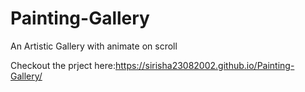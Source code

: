 # Painting-Gallery
An Artistic Gallery with animate on scroll


Checkout the prject here:https://sirisha23082002.github.io/Painting-Gallery/
